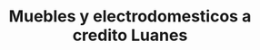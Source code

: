 ---
title: "Muebles y electrodomesticos a credito Luanes"
url: /amalfi/muebles-y-electrodomesticos-a-credito-luanes/
shop: Haushaltsgeräte
---